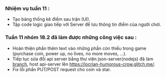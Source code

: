 ### Nhiệm vụ tuần 11 :
- Tạo bảng thống kê điểm sau trận (UI).
- Tập code logic giao tiếp với Server để lưu thông tin điểm của người chơi.

### Tuần 11 nhóm 18.2 đã làm được những công việc sau :
- Hoàn thiện phần thêm text vào những phần còn thiếu trong game (purchase coin, power up, no lives, no more moves, ...).
- Tiếp tục sửa đổi api server bằng thư viện json-server(nodejs) đã làm [branch](https://github.com/evil-nerver-die/se06-18.2/tree/connect-rest-api), host api-server lên https://locrian-humorous-crow.glitch.me/.
- Fix lỗi phần PUT/POST request cho coin và star.
